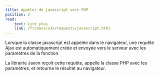 ```yaml
---
title: Appeler de javascript vers PHP
position: 2
read:
    text: Lire plus
    link: /fr/docs/v3x/requests/javascript.html
---
```


Lorsque la classe javascript est appelée dans le navigateur, une requête Ajax est automatiquement créée et envoyée vers le serveur avec les paramètres de la fonction.

La librairie Jaxon reçoit cette requête, appelle la classe PHP avec les paramètres, et retourne le résultat au navigateur.
